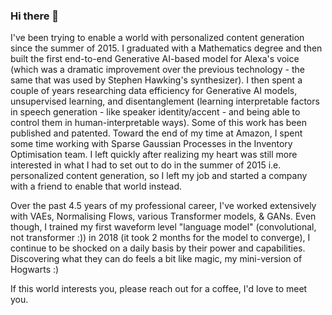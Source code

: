 ### Hi there 👋

I've been trying to enable a world with personalized content generation since the summer of 2015. I graduated with a Mathematics degree and then built the first end-to-end Generative AI-based model for Alexa's voice (which was a dramatic improvement over the previous technology - the same that was used by Stephen Hawking's synthesizer). I then spent a couple of years researching data efficiency for Generative AI models, unsupervised learning, and disentanglement (learning interpretable factors in speech generation - like speaker identity/accent - and being able to control them in human-interpretable ways). Some of this work has been published and patented. Toward the end of my time at Amazon, I spent some time working with Sparse Gaussian Processes in the Inventory Optimisation team. I left quickly after realizing my heart was still more interested in what I had to set out to do in the summer of 2015 i.e. personalized content generation, so I left my job and started a company with a friend to enable that world instead.

Over the past 4.5 years of my professional career, I've worked extensively with VAEs, Normalising Flows, various Transformer models, & GANs. Even though, I trained my first waveform level "language model" (convolutional, not transformer :)) in 2018 (it took 2 months for the model to converge), I continue to be shocked on a daily basis by their power and capabilities. Discovering what they can do feels a bit like magic, my mini-version of Hogwarts :)

If this world interests you, please reach out for a coffee, I'd love to meet you.
